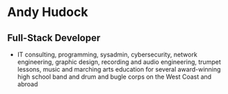# Andy Hudock

## Full-Stack Developer

- IT consulting, programming, sysadmin, cybersecurity, network engineering, graphic design, recording and audio engineering, trumpet lessons, music and marching arts education for several award-winning high school band and drum and bugle corps on the West Coast and abroad
